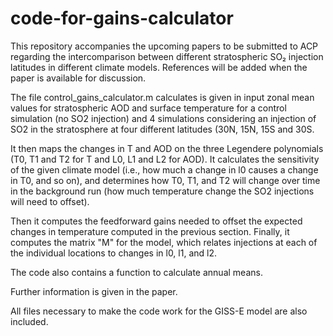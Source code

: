 # code-for-gains-calculator
This repository accompanies the upcoming papers to be submitted to ACP regarding the intercomparison between different stratospheric SO₂ injection latitudes 
in different climate models.
References will be added when the paper is available for discussion.

The file control_gains_calculator.m calculates is given in input zonal mean values for stratospheric AOD and surface temperature 
for a control simulation (no SO2 injection) and 4 simulations considering an injection of SO2 in the stratosphere at four different latitudes (30N, 15N, 15S and 30S.

It then maps the changes in T and AOD on the three Legendere polynomials (T0, T1 and T2 for T and L0, L1 and L2 for AOD). 
It calculates the sensitivity of the given climate model (i.e., how much a change in l0 causes a change in T0, and so on), and determines how T0, T1, and T2 will 
change over time in the background run (how much temperature change the SO2 injections will need to offset).

Then it computes the feedforward gains needed to offset the expected changes in temperature computed in the previous section.
Finally, it computes the matrix "M" for the model, which relates injections at each of the individual locations to changes in l0, l1, and l2.

The code also contains a function to calculate annual means.

Further information is given in the paper.

All files necessary to make the code work for the GISS-E model are also included.
